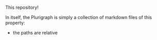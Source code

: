This repository!

In itself, the Plurigraph is simply a collection of markdown files of this property:
- the paths are relative 